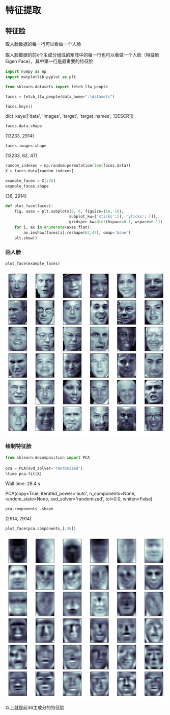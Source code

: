 
# 特征提取

## 特征脸

取人脸数据的每一行可以看做一个人脸

取人脸数据的前k个主成分组成的矩阵中的每一行也可以看做一个人脸（特征脸Eigen Face），其中第一行是最重要的特征脸

```python
import numpy as np
import matplotlib.pyplot as plt
```

```python
from sklearn.datasets import fetch_lfw_people
```

```python
faces = fetch_lfw_people(data_home=".\datasets")
```

```python
faces.keys()
```

dict_keys(['data', 'images', 'target', 'target_names', 'DESCR'])

```python
faces.data.shape
```

(13233, 2914)

```python
faces.images.shape
```

(13233, 62, 47)

```python
random_indexes = np.random.permutation(len(faces.data))
X = faces.data[random_indexes]
```

```python
example_faces = X[:36]
example_faces.shape
```

(36, 2914)

```python
def plot_face(faces):
    fig, axes = plt.subplots(6, 6, figsize=(10, 10),
                            subplot_kw={'xticks':[], 'yticks': []},
                            gridspec_kw=dict(hspace=0.1, wspace=0.1))
    for i, ax in enumerate(axes.flat):
        ax.imshow(faces[i].reshape(62,47), cmap='bone')
    plt.show()
```

### 画人脸

```python
plot_face(example_faces)
```

![png](..\assets\img\PCA\output_11_0_0.png)

### 绘制特征脸

```python
from sklearn.decomposition import PCA

pca = PCA(svd_solver='randomized')
%time pca.fit(X)
```

Wall time: 28.4 s

PCA(copy=True, iterated_power='auto', n_components=None, random_state=None,
      svd_solver='randomized', tol=0.0, whiten=False)

```python
pca.components_.shape
```

(2914, 2914)

```python
plot_face(pca.components_[:36])
```

![png](..\assets\img\PCA\output_15_0_0.png)

以上就是前36主成分的特征脸
